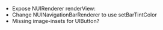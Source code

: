 * Expose NUIRenderer renderView:
* Change NUINavigationBarRenderer to use setBarTintColor
* Missing image-insets for UIButton?
